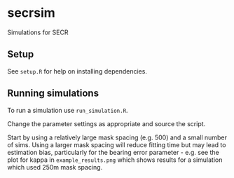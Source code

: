 # secrsim

Simulations for SECR

## Setup

See `setup.R` for help on installing dependencies.

## Running simulations

To run a simulation use `run_simulation.R`.

Change the parameter settings as appropriate and source the script.

Start by using a relatively large mask spacing (e.g. 500) and a small number of sims. Using a larger mask spacing will reduce fitting time but may lead to estimation bias, particularly for the bearing error parameter - e.g. see the plot for kappa in `example_results.png` which shows results for a simulation which used 250m mask spacing.




